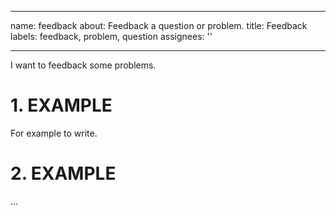 ---
 name: feedback
 about: Feedback a question or problem.
 title: Feedback
 labels: feedback, problem, question
 assignees: ''

 ---

 I want to feedback some problems.
 # 1. EXAMPLE
 For example to write.
 # 2. EXAMPLE
 ...

